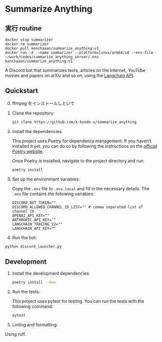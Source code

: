 # Summarize Anything


## 実行 routine

```
docker stop summarizer
docker rm summarizer
docker pull kenchaaan/summarize_anything:v1
docker run -d --name summarizer --platform=linux/arm64/v8 --env-file ~/work/codes/summarize_anything_server/.env  kenchaaan/summarize_anything:v1
```

A Discord bot that summarizes texts, articles on the Internet, YouTube movies and papers on arXiv and so on, using the [Langchain API](https://langchain.com/).

## Quickstart

0. ffmpeg をインストールしといて

1. Clone the repository:

   ```bash
   git clone https://github.com/k-kondo-s/summarize_anything
   ```

2. Install the dependencies:

   This project uses Poetry for dependency management. If you haven't installed it yet, you can do so by following the instructions on the [official Poetry website](https://python-poetry.org/docs/#installation).

   Once Poetry is installed, navigate to the project directory and run:

   ```bash
   poetry install
   ```

3. Set up the environment variables:

   Copy the `.env` file to `.env.local` and fill in the necessary details. The `.env` file contains the following variables:

   ```env
   DISCORD_BOT_TOKEN=""
   DISCORD_ALLOWED_CHANNEL_ID_LIST="" # comma separated list of channel ID
   OPENAI_API_KEY=""
   ANTHROPIC_API_KEY=""
   LANGCHAIN_TRACING_V2=""
   LANGCHAIN_API_KEY=""
   ```

4. Run the bot:

```bash
python discord_launcher.py
```

## Development

1. Install the development dependencies:

   ```bash
   poetry install --dev
   ```

2. Run the tests:

   This project uses pytest for testing. You can run the tests with the following command:

   ```bash
   pytest
   ```

3. Linting and formatting:

Using ruff.
